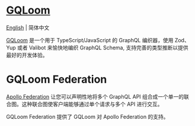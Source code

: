 # [GQLoom](../../README.zh-CN.md)

[English](./README.md) | 简体中文

[GQLoom](../../README.zh-CN.md) 是一个用于 TypeScript/JavaScript 的 GraphQL 编织器，使用 Zod、Yup 或者 Valibot 来愉快地编织 GraphQL Schema, 支持完善的类型推断以提供最好的开发体验。

# GQLoom Federation

[Apollo Federation](https://www.apollographql.com/docs/federation/) 让您可以声明性地将多个 GraphQL API 组合成一个单一的联合图。这种联合图使客户端能够通过单个请求与多个 API 进行交互。

GQLoom Federation 提供了 GQLoom 对 Apollo Federation 的支持。
